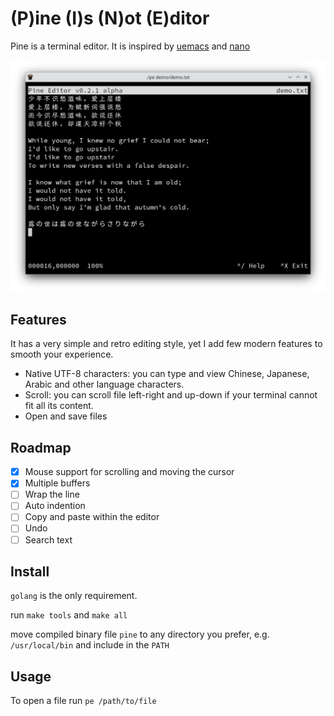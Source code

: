 # (P)ine (I)s (N)ot (E)ditor

Pine is a terminal editor. It is inspired by [uemacs](https://github.com/torvalds/uemacs) and [nano](https://www.nano-editor.org/)

<img src="demo/pine-sc1.png" width="600">

## Features

It has a very simple and retro editing style, yet I add few modern features to smooth your experience.

* Native UTF-8 characters: you can type and view Chinese, Japanese, Arabic and other language characters.
* Scroll: you can scroll file left-right and up-down if your terminal cannot fit all its content.
* Open and save files

## Roadmap

- [x] Mouse support for scrolling and moving the cursor
- [x] Multiple buffers
- [ ] Wrap the line
- [ ] Auto indention
- [ ] Copy and paste within the editor
- [ ] Undo
- [ ] Search text

## Install

`golang` is the only requirement.

run `make tools` and `make all`

move compiled binary file `pine` to any directory you prefer, e.g. `/usr/local/bin` and include in the `PATH`

## Usage

To open a file run `pe /path/to/file`
